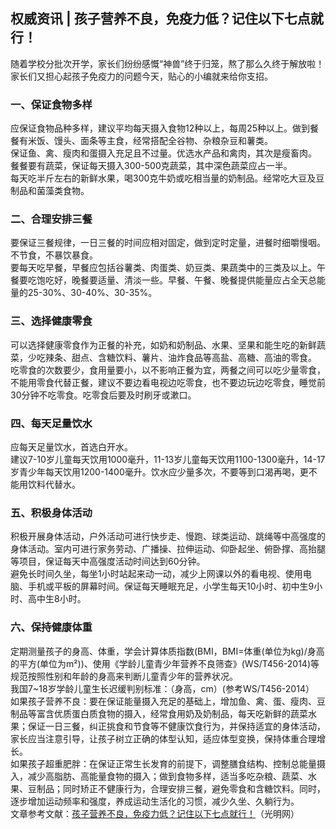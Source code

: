 ## 权威资讯 | 孩子营养不良，免疫力低？记住以下七点就行！  
随着学校分批次开学，家长们纷纷感慨“神兽”终于归笼，熬了那么久终于解放啦！家长们又担心起孩子免疫力的问题今天，贴心的小编就来给你支招。  
### 一、保证食物多样  
应保证食物品种多样，建议平均每天摄入食物12种以上，每周25种以上。做到餐餐有米饭、馒头、面条等主食，经常搭配全谷物、杂粮杂豆和薯类。  
保证鱼、禽、瘦肉和蛋摄入充足且不过量。优选水产品和禽肉，其次是瘦畜肉。  
餐餐要有蔬菜，保证每天摄入300-500克蔬菜，其中深色蔬菜应占一半。  
每天吃半斤左右的新鲜水果，喝300克牛奶或吃相当量的奶制品。经常吃大豆及豆制品和菌藻类食物。  
### 二、合理安排三餐  
要保证三餐规律，一日三餐的时间应相对固定，做到定时定量，进餐时细嚼慢咽。不节食，不暴饮暴食。  
要每天吃早餐，早餐应包括谷薯类、肉蛋类、奶豆类、果蔬类中的三类及以上。午餐要吃饱吃好，晚餐要适量、清淡一些。早餐、午餐、晚餐提供能量应占全天总能量的25-30%、30-40%、30-35%。  
### 三、选择健康零食  
可以选择健康零食作为正餐的补充，如奶和奶制品、水果、坚果和能生吃的新鲜蔬菜，少吃辣条、甜点、含糖饮料、薯片、油炸食品等高盐、高糖、高油的零食。  
吃零食的次数要少，食用量要小，以不影响正餐为宜，两餐之间可以吃少量零食，不能用零食代替正餐，建议不要边看电视边吃零食，也不要边玩边吃零食，睡觉前30分钟不吃零食。吃零食后要及时刷牙或漱口。  
### 四、每天足量饮水  
应每天足量饮水，首选白开水。  
建议7-10岁儿童每天饮用1000毫升，11-13岁儿童每天饮用1100-1300毫升，14-17岁青少年每天饮用1200-1400毫升。饮水应少量多次，不要等到口渴再喝，更不能用饮料代替水。  
### 五、积极身体活动  
积极开展身体活动，户外活动可进行快步走、慢跑、球类运动、跳绳等中高强度的身体活动。室内可进行家务劳动、广播操、拉伸运动、仰卧起坐、俯卧撑、高抬腿等项目，保证每天中高强度活动时间达到60分钟。  
避免长时间久坐，每坐1小时站起来动一动，减少上网课以外的看电视、使用电脑、手机或平板的屏幕时间。保证每天睡眠充足，小学生每天10小时、初中生9小时、高中生8小时。  
### 六、保持健康体重  
定期测量孩子的身高、体重，学会计算体质指数(BMI，BMI=体重(单位为kg)/身高的平方(单位为m²))、使用《学龄儿童青少年营养不良筛查》(WS/T456-2014)等规范按照性别和年龄的身高来判断儿童青少年的营养状况。  
我国7~18岁学龄儿童生长迟缓判别标准：（身高，cm）(参考WS/T456-2014）  
如果孩子营养不良：要在保证能量摄入充足的基础上，增加鱼、禽、蛋、瘦肉、豆制品等富含优质蛋白质食物的摄入，经常食用奶及奶制品，每天吃新鲜的蔬菜水果；保证一日三餐，纠正挑食和节食等不健康饮食行为，并保持适宜的身体活动，家长应当注意引导，让孩子树立正确的体型认知，适应体型变换，保持体重合理增长。  
如果孩子超重肥胖：在保证正常生长发育的前提下，调整膳食结构、控制总能量摄入，减少高脂肪、高能量食物的摄入；做到食物多样，适当多吃杂粮、蔬菜、水果、豆制品；同时矫正不健康行为，合理安排三餐，避免零食和含糖饮料。同时，逐步增加运动频率和强度，养成运动生活化的习惯，减少久坐、久躺行为。  
文章参考文献：<a href="https://m.gmw.cn/toutiao/2020-05/25/content_1301242495.htm?tt_group_id=6830792364630475271">孩子营养不良，免疫力低？记住以下七点就行！</a>（光明网）  
